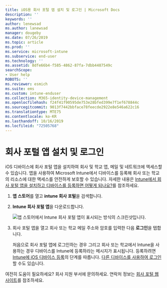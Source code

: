 ```yaml
---
title: iOS용 회사 포털 앱 설치 및 로그인 | Microsoft Docs
description: ''
keywords: ''
author: lenewsad
ms.author: lanewsad
manager: dougeby
ms.date: 07/26/2019
ms.topic: article
ms.prod: ''
ms.service: microsoft-intune
ms.subservice: end-user
ms.technology: ''
ms.assetid: 8dfe66b4-f585-4862-87fa-7dbb4487549c
searchScope:
- User help
ROBOTS: ''
ms.reviewer: esmich
ms.suite: ems
ms.custom: intune-enduser
ms.collection: M365-identity-device-management
ms.openlocfilehash: f24f41f90595de753e28bfed399e7f1ef678844c
ms.sourcegitcommit: 9013f7442bbface78feecde2922e8e546a622c16
ms.translationtype: MTE75
ms.contentlocale: ko-KR
ms.lasthandoff: 10/16/2019
ms.locfileid: "72505768"
---
```

# <a name="install-and-sign-in-to-the-company-portal-app"></a>회사 포털 앱 설치 및 로그인

iOS 디바이스에 회사 포털 앱을 설치하여 회사 및 학교 앱, 메일 및 네트워크에 액세스할 수 있습니다. 앱을 사용하여 Microsoft Intune에서 디바이스를 등록해 회사 또는 학교의 리소스에 대한 액세스를 안전하게 보호할 수 있습니다. 자세한 내용은 [Intune에서 회사 포털 앱을 설치하고 디바이스를 등록하면 어떻게 되나요?](what-happens-if-you-install-the-company-portal-app-and-enroll-your-device-in-intune-ios.md)를 참조하세요.

1. **앱 스토어**를 열고 **intune 회사 포털**을 검색합니다.

2. **Intune 회사 포털 앱**을 다운로드합니다.

    ![앱 스토어에서 Intune 회사 포털 앱이 표시되는 방식의 스크린샷입니다.](./media/cp-ios-redesign-after-1904.PNG)  

3. 회사 포털 앱을 열고 회사 또는 학교 메일 주소와 암호를 입력한 다음 **로그인**을 탭합니다.

    처음으로 회사 포털 앱에 로그인하는 경우 그리고 회사 또는 학교에서 Intune을 사용하는 경우 디바이스를 Intune에 등록하라는 메시지가 표시됩니다. 등록하려면 [Intune에 iOS 디바이스 등록](enroll-your-device-in-intune-ios.md)의 단계를 따릅니다. [다른 디바이스를 사용하여 로그인](https://docs.microsoft.com/intune-user-help/sign-in-to-the-company-portal#sign-in-from-another-device)할 수도 있습니다.

여전히 도움이 필요하세요? 회사 지원 부서에 문의하세요. 연락처 정보는 [회사 포털 웹 사이트](https://go.microsoft.com/fwlink/?linkid=2010980)를 참조하세요.

